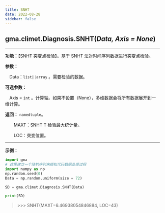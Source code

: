 ```yaml
---
title: SNHT
date: 2022-08-28
sidebar: false
---
```


## gma.climet.Diagnosis.**SNHT**(*Data, Axis = None*)<Badge text="1.1.1 +"/>

---

**功能：**【SNHT 突变点检验】。基于 SNHT 法对时间序列数据进行突变点检验。

**参数：**

&emsp;Data：`list||array` 。需要检验的数据。

**可选参数：**

&emsp;Axis = `int`  。计算轴。如果不设置（None），多维数据会将所有数据展开到一维计算。


**返回：** `namedtuple`。

&emsp;&emsp;MAXT：SNHT T 检验最大统计量。

&emsp;&emsp;LOC：突变位置。

---

**示例：**

```python
import gma
# 这里建立一个随机序列来模拟代码数据处理过程
import numpy as np
np.random.seed(0)
Data = np.random.uniform(size = 72)

SD = gma.climet.Diagnosis.SNHT(Data)

print(SD)
```
> \>>> SNHT(MAXT=6.46938054846884, LOC=43)

